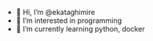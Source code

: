 - 👋 Hi, I’m @ekataghimire
- 👀 I’m interested in programming
- 🌱 I’m currently learning python, docker 

<!---
ekataghimire/ekataghimire is a ✨ special ✨ repository because its `README.md` (this file) appears on your GitHub profile.
You can click the Preview link to take a look at your changes.
--->
